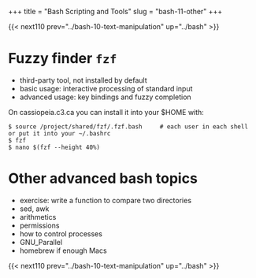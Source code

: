 +++
title = "Bash Scripting and Tools"
slug = "bash-11-other"
+++

{{< next110 prev="../bash-10-text-manipulation" up="../bash" >}}

# Fuzzy finder `fzf`

* third-party tool, not installed by default
* basic usage: interactive processing of standard input
* advanced usage: key bindings and fuzzy completion

On cassiopeia.c3.ca you can install it into your $HOME with:

~~~ {.bash}
$ source /project/shared/fzf/.fzf.bash     # each user in each shell or put it into your ~/.bashrc
$ fzf
$ nano $(fzf --height 40%)
~~~

# Other advanced bash topics

- exercise: write a function to compare two directories
- sed, awk
- arithmetics
- permissions
- how to control processes
- GNU_Parallel
- homebrew if enough Macs

{{< next110 prev="../bash-10-text-manipulation" up="../bash" >}}
